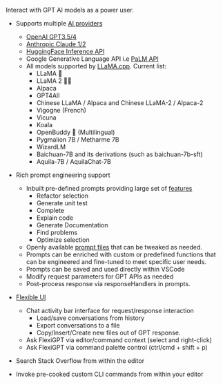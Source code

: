 Interact with GPT AI models as a power user.

- Supports multiple [AI providers](/aiproviders)

  - [OpenAI GPT3.5/4](https://platform.openai.com/docs/api-reference/introduction)
  - [Anthropic Claude 1/2](https://docs.anthropic.com/claude/reference/complete_post)
  - [HuggingFace Inference API](https://huggingface.co/docs/api-inference/detailed_parameters)
  - Google Generative Language API i.e [PaLM API](https://developers.generativeai.google/api/rest/generativelanguage)
  - All models supported by [LLaMA.cpp](https://github.com/ggerganov/llama.cpp/tree/master). Current list:
    - LLaMA 🦙
    - LLaMA 2 🦙🦙
    - Alpaca
    - GPT4All
    - Chinese LLaMA / Alpaca and Chinese LLaMA-2 / Alpaca-2
    - Vigogne (French)
    - Vicuna
    - Koala
    - OpenBuddy 🐶 (Multilingual)
    - Pygmalion 7B / Metharme 7B
    - WizardLM
    - Baichuan-7B and its derivations (such as baichuan-7b-sft)
    - Aquila-7B / AquilaChat-7B

- Rich prompt engineering support

  - Inbuilt pre-defined prompts providing large set of [features](/features)
    - Refactor selection
    - Generate unit test
    - Complete
    - Explain code
    - Generate Documentation
    - Find problems
    - Optimize selection
  - Openly available [prompt files](https://github.com/flexigpt/vscode-extension/blob/main/media/prompts) that can be tweaked as needed.
  - Prompts can be enriched with custom or predefined functions that can be engineered and fine-tuned to meet specific user needs.
  - Prompts can be saved and used directly within VSCode
  - Modify request parameters for GPT APIs as needed
  - Post-process response via responseHandlers in prompts.

- [Flexible UI](/features)

  - Chat activity bar interface for request/response interaction
    - Load/save conversations from history
    - Export conversations to a file
    - Copy/Insert/Create new files out of GPT response.
  - Ask FlexiGPT via editor/command context (select and right-click)
  - Ask FlexiGPT via command palette control (ctrl/cmd + shift + p)

- Search Stack Overflow from within the editor

- Invoke pre-cooked custom CLI commands from within your editor
